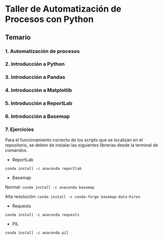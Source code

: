 # Taller de Automatización de Procesos con Python

## Temario

### 1. Automatización de procesos
### 2. Introducción a Python
### 3. Introducción a Pandas
### 4. Introducción a Matplotlib
### 5. Introducción a ReportLab
### 6. Introducción a Basemap
### 7. Ejercicios


Para el funcionamiento correcto de los scripts que se localizan en el repositorio,
se deben de instalar las siguientes librerías desde la terminal de comandos.

* ReportLab

`conda install -c anaconda reportlab`

* Basemap

Normal:
`conda install -c anaconda basemap`

Alta resolución: 
`conda install -c conda-forge basemap-data-hires`

* Requests

`conda install -c anaconda requests`

* PIL

`conda install -c anaconda pil`
